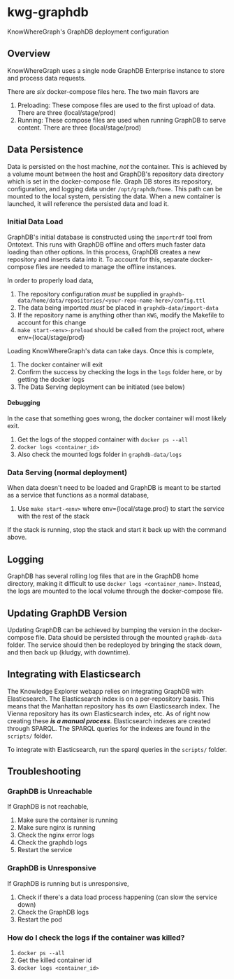 # kwg-graphdb

KnowWhereGraph's GraphDB deployment configuration

## Overview

KnowWhereGraph uses a single node GraphDB Enterprise instance to store and process data requests.

There are *six* docker-compose files here. The two main flavors are

1. Preloading: These compose files are used to the first upload of data. There are three (local/stage/prod)
2. Running: These compose files are used when running GraphDB to serve content. There are three (local/stage/prod)

## Data Persistence

Data is persisted on the host machine, _not_ the container. This is achieved by a volume mount between the host and GraphDB's repository data directory which is set in the docker-compose file. Graph DB stores its repository, configuration, and logging data under `/opt/graphdb/home`. This path can be mounted to the local system, persisting the data. When a new container is launched, it will reference the persisted data and load it.

### Initial Data Load

GraphDB's initial database is constructed using the `importrdf` tool from Ontotext. This runs with GraphDB offline and offers much faster data loading than other options. In this process, GraphDB creates a new repository and inserts data into it. To account for this, separate docker-compose files are needed to manage the offline instances.

In order to properly load data,

1. The repository configuration *must* be supplied in `graphdb-data/home/data/repositories/<your-repo-name-here>/config.ttl`
2. The data being imported *must* be placed in `graphdb-data/import-data`
3. If the repository name is anything other than `KWG`, modify the Makefile to account for this change
4. `make start-<env>-preload` should be called from the project root, where env={local/stage/prod}

Loading KnowWhereGraph's data can take days. Once this is complete,

1. The docker container will exit
2. Confirm the success by checking the logs in the `logs` folder here, or by getting the docker logs
3. The Data Serving deployment can be initiated (see below)

#### Debugging

In the case that something goes wrong, the docker container will most likely exit.

1. Get the logs of the stopped container with `docker ps --all`
2. `docker logs <container_id>`
3. Also check the mounted logs folder in `graphdb-data/logs`

### Data Serving (normal deployment)

When data doesn't need to be loaded and GraphDB is meant to be started as a service that functions as a normal database,

1. Use `make start-<env>` where env={local/stage.prod} to start the service with the rest of the stack

If the stack is running, stop the stack and start it back up with the command above.

## Logging

GraphDB has several rolling log files that are in the GraphDB home directory, making it difficult to use `docker logs <container_name>`. Instead, the logs are mounted to the local volume through the docker-compose file.

## Updating GraphDB Version

Updating GraphDB can be achieved by bumping the version in the docker-compose file. Data should be persisted through the mounted `graphdb-data` folder. The service should then be redeployed by bringing the stack down, and then back up (kludgy, with downtime).

## Integrating with Elasticsearch

The Knowledge Explorer webapp relies on integrating GraphDB with Elasticsearch. The Elasticsearch index is on a per-repository basis. This means that the Manhattan repository has its own Elasticsearch index. The Vienna repository has its own Elasticsearch index, etc. As of right now creating these ***is a manual process***. Elasticsearch indexes are created through SPARQL. The SPARQL queries for the indexes are found in the `scripts/` folder.

To integrate with Elasticsearch, run the sparql queries in the `scripts/` folder.

## Troubleshooting

### GraphDB is Unreachable

If GraphDB is not reachable,

1. Make sure the container is running
2. Make sure nginx is running
3. Check the nginx error logs
4. Check the graphdb logs
5. Restart the service

### GraphDB is Unresponsive

If GraphDB is running but is unresponsive,

1. Check if there's a data load process happening (can slow the service down)
2. Check the GraphDB logs
3. Restart the pod

### How do I check the logs if the container was killed?

1. `docker ps --all`
2. Get the killed container id
3. `docker logs <container_id>`

